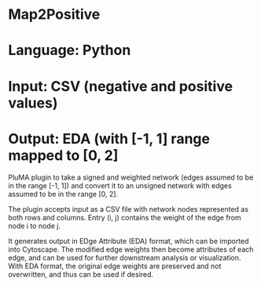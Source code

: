 # Map2Positive
# Language: Python
# Input: CSV (negative and positive values)
# Output: EDA (with [-1, 1] range mapped to [0, 2]

PluMA plugin to take a signed and weighted network (edges assumed to be in the range [-1, 1])
and convert it to an unsigned network with edges assumed to be in the range [0, 2].

The plugin accepts input as a CSV file with network nodes represented as both
rows and columns.  Entry (i, j) contains the weight of the edge from node i to node j.

It generates output in EDge Attribute (EDA) format, which can be imported into Cytoscape.
The modified edge weights then become attributes of each edge, and can be used for further
downstream analysis or visualization.  With EDA format, the original edge weights are 
preserved and not overwritten, and thus can be used if desired.
